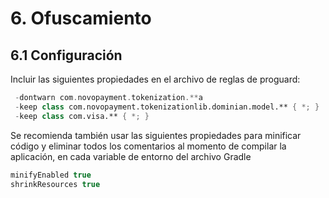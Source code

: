 # 6. Ofuscamiento

## 6.1 Configuración

Incluir las siguientes propiedades en el archivo de reglas de proguard:


```kt
 -dontwarn com.novopayment.tokenization.**a
 -keep class com.novopayment.tokenizationlib.dominian.model.** { *; }
 -keep class com.visa.** { *; }
 ```
Se recomienda también usar las siguientes propiedades para minificar código y eliminar todos los comentarios al momento de compilar la aplicación, en cada variable de entorno del archivo Gradle

 ```kt
 minifyEnabled true
 shrinkResources true
 ```